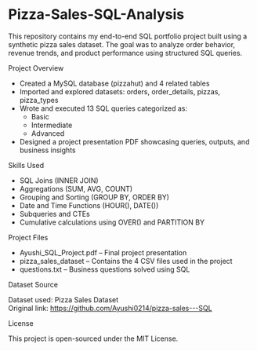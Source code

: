 # Pizza-Sales-SQL-Analysis

This repository contains my end-to-end SQL portfolio project built using a synthetic pizza sales dataset. The goal was to analyze order behavior, revenue trends, and product performance using structured SQL queries.

Project Overview

- Created a MySQL database (pizzahut) and 4 related tables
- Imported and explored datasets: orders, order_details, pizzas, pizza_types
- Wrote and executed 13 SQL queries categorized as:
  - Basic
  - Intermediate
  - Advanced
- Designed a project presentation PDF showcasing queries, outputs, and business insights

Skills Used

- SQL Joins (INNER JOIN)
- Aggregations (SUM, AVG, COUNT)
- Grouping and Sorting (GROUP BY, ORDER BY)
- Date and Time Functions (HOUR(), DATE())
- Subqueries and CTEs
- Cumulative calculations using OVER() and PARTITION BY

Project Files

- Ayushi_SQL_Project.pdf – Final project presentation
- pizza_sales_dataset – Contains the 4 CSV files used in the project
- questions.txt – Business questions solved using SQL

Dataset Source

Dataset used: Pizza Sales Dataset  
Original link: https://github.com/Ayushi0214/pizza-sales---SQL

License

This project is open-sourced under the MIT License.
